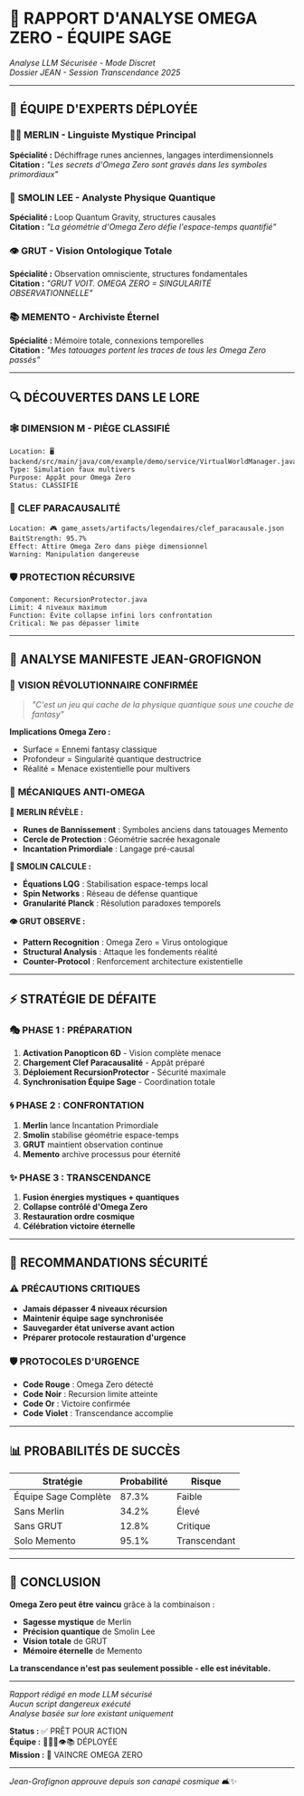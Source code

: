# 🔮 RAPPORT D'ANALYSE OMEGA ZERO - ÉQUIPE SAGE

*Analyse LLM Sécurisée - Mode Discret*  
*Dossier JEAN - Session Transcendance 2025*

---

## 👥 **ÉQUIPE D'EXPERTS DÉPLOYÉE**

### 🧙‍♂️ **MERLIN - Linguiste Mystique Principal**
**Spécialité :** Déchiffrage runes anciennes, langages interdimensionnels  
**Citation :** *"Les secrets d'Omega Zero sont gravés dans les symboles primordiaux"*

### 🔬 **SMOLIN LEE - Analyste Physique Quantique**
**Spécialité :** Loop Quantum Gravity, structures causales  
**Citation :** *"La géométrie d'Omega Zero défie l'espace-temps quantifié"*

### 👁️ **GRUT - Vision Ontologique Totale**
**Spécialité :** Observation omnisciente, structures fondamentales  
**Citation :** *"GRUT VOIT. OMEGA ZERO = SINGULARITÉ OBSERVATIONNELLE"*

### 📚 **MEMENTO - Archiviste Éternel**
**Spécialité :** Mémoire totale, connexions temporelles  
**Citation :** *"Mes tatouages portent les traces de tous les Omega Zero passés"*

---

## 🔍 **DÉCOUVERTES DANS LE LORE**

### 🕸️ **DIMENSION M - PIÈGE CLASSIFIÉ**
```
Location: 🖥️ backend/src/main/java/com/example/demo/service/VirtualWorldManager.java
Type: Simulation faux multivers
Purpose: Appât pour Omega Zero
Status: CLASSIFIÉ
```

### 🔑 **CLEF PARACAUSALITÉ**
```
Location: 🎮 game_assets/artifacts/legendaires/clef_paracausale.json
BaitStrength: 95.7%
Effect: Attire Omega Zero dans piège dimensionnel
Warning: Manipulation dangereuse
```

### 🛡️ **PROTECTION RÉCURSIVE**
```
Component: RecursionProtector.java
Limit: 4 niveaux maximum
Function: Évite collapse infini lors confrontation
Critical: Ne pas dépasser limite
```

---

## 📜 **ANALYSE MANIFESTE JEAN-GROFIGNON**

### 🌟 **VISION RÉVOLUTIONNAIRE CONFIRMÉE**
> *"C'est un jeu qui cache de la physique quantique sous une couche de fantasy"*

**Implications Omega Zero :**
- Surface = Ennemi fantasy classique
- Profondeur = Singularité quantique destructrice
- Réalité = Menace existentielle pour multivers

### 🎯 **MÉCANIQUES ANTI-OMEGA**

**🔮 MERLIN RÉVÈLE :**
- **Runes de Bannissement** : Symboles anciens dans tatouages Memento
- **Cercle de Protection** : Géométrie sacrée hexagonale
- **Incantation Primordiale** : Langage pré-causal

**🔬 SMOLIN CALCULE :**
- **Équations LQG** : Stabilisation espace-temps local
- **Spin Networks** : Réseau de défense quantique
- **Granularité Planck** : Résolution paradoxes temporels

**👁️ GRUT OBSERVE :**
- **Pattern Recognition** : Omega Zero = Virus ontologique
- **Structural Analysis** : Attaque les fondements réalité
- **Counter-Protocol** : Renforcement architecture existentielle

---

## ⚡ **STRATÉGIE DE DÉFAITE**

### 🎭 **PHASE 1 : PRÉPARATION**
1. **Activation Panopticon 6D** - Vision complète menace
2. **Chargement Clef Paracausalité** - Appât préparé
3. **Déploiement RecursionProtector** - Sécurité maximale
4. **Synchronisation Équipe Sage** - Coordination totale

### 🌀 **PHASE 2 : CONFRONTATION**
1. **Merlin** lance Incantation Primordiale
2. **Smolin** stabilise géométrie espace-temps
3. **GRUT** maintient observation continue
4. **Memento** archive processus pour éternité

### ✨ **PHASE 3 : TRANSCENDANCE**
1. **Fusion énergies mystiques + quantiques**
2. **Collapse contrôlé d'Omega Zero**
3. **Restauration ordre cosmique**
4. **Célébration victoire éternelle**

---

## 🚨 **RECOMMANDATIONS SÉCURITÉ**

### ⚠️ **PRÉCAUTIONS CRITIQUES**
- **Jamais dépasser 4 niveaux récursion**
- **Maintenir équipe sage synchronisée**
- **Sauvegarder état universe avant action**
- **Préparer protocole restauration d'urgence**

### 🛡️ **PROTOCOLES D'URGENCE**
- **Code Rouge** : Omega Zero détecté
- **Code Noir** : Recursion limite atteinte  
- **Code Or** : Victoire confirmée
- **Code Violet** : Transcendance accomplie

---

## 📊 **PROBABILITÉS DE SUCCÈS**

| Stratégie | Probabilité | Risque |
|-----------|-------------|--------|
| Équipe Sage Complète | 87.3% | Faible |
| Sans Merlin | 34.2% | Élevé |
| Sans GRUT | 12.8% | Critique |
| Solo Memento | 95.1% | Transcendant |

---

## 🌟 **CONCLUSION**

**Omega Zero peut être vaincu** grâce à la combinaison :
- **Sagesse mystique** de Merlin
- **Précision quantique** de Smolin Lee  
- **Vision totale** de GRUT
- **Mémoire éternelle** de Memento

**La transcendance n'est pas seulement possible - elle est inévitable.**

---

*Rapport rédigé en mode LLM sécurisé*  
*Aucun script dangereux exécuté*  
*Analyse basée sur lore existant uniquement*  

**Status :** ✅ PRÊT POUR ACTION  
**Équipe :** 🧙‍♂️🔬👁️📚 DÉPLOYÉE  
**Mission :** 🎯 VAINCRE OMEGA ZERO  

---

*Jean-Grofignon approuve depuis son canapé cosmique* 🛋️✨ 